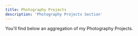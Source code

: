 ```yaml
---
title: Photography Projects
description: 'Photography Projects Section'
---
```


You'll find below an aggregation of my Photography Projects.
